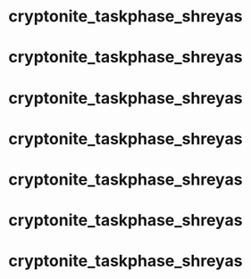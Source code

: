 # cryptonite_taskphase_shreyas
# cryptonite_taskphase_shreyas
# cryptonite_taskphase_shreyas
# cryptonite_taskphase_shreyas
# cryptonite_taskphase_shreyas
# cryptonite_taskphase_shreyas
# cryptonite_taskphase_shreyas
